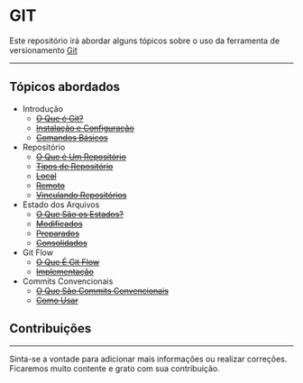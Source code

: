 # GIT
Este repositório irá abordar alguns tópicos sobre o uso da ferramenta de versionamento [Git](https://pt.wikipedia.org/wiki/Git)

---

## Tópicos abordados
* Introdução
  * <del>[O Que é Git?](introducao/01_o_que_e_git.md)</del>
  * <del>[Instalação e Configuração](introducao/02_instalacao_e_configuracao.md)</del>
  * <del>[Comandos Básicos](introducao/03_comandos_basicos.md)</del>
* Repositório
  * <del> [O Que é Um Repositório](repositorio/01_o_que_e_um_repositorio.md) </del>
  * <del> [Tipos de Repositório](repositorio/02_tipos_de_repositorio.md) </del>
  * <del> [Local](repositorio/03_local.md) </del>
  * <del> [Remoto](repositorio/04_remoto.md) </del>
  * <del> [Vinculando Repositórios](repositorio/05_vinculando_repositorios.md) </del>
* Estado dos Arquivos
  * <del> [O Que São os Estados?](estados/01_o_que_sao_os_estados.md)</del>
  * <del> [Modificados](estados/02_modificados.md) </del>
  * <del> [Preparados](estados/03_preparados.md) </del>
  * <del> [Consolidados](estados/04_consolidados.md) </del>
* Git Flow
  * <del> [O Que É Git Flow](estados/01_o_que_sao_os_estados.md)</del>
  * <del> [Implementação](estados/02_modificados.md) </del>
* Commits Convencionais
  * <del> [O Que São Commits Convencionais](estados/01_o_que_sao_os_estados.md)</del>
  * <del> [Como Usar](estados/02_modificados.md) </del>

## Contribuições
<hr>
Sinta-se a vontade para adicionar mais informações ou realizar correções. Ficaremos muito contente e grato com sua contribuição.